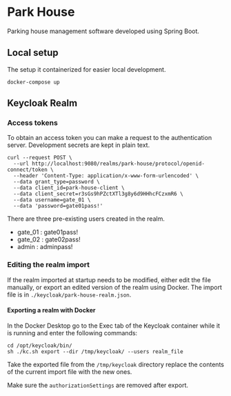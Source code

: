 # Park House
Parking house management software developed using Spring Boot.

## Local setup
The setup it containerized for easier local development.

```shell
docker-compose up
```

## Keycloak Realm

### Access tokens
To obtain an access token you can make a request to the authentication server. Development secrets are kept in plain text.
```shell
curl --request POST \
  --url http://localhost:9080/realms/park-house/protocol/openid-connect/token \
  --header 'Content-Type: application/x-www-form-urlencoded' \
  --data grant_type=password \
  --data client_id=park-house-client \
  --data client_secret=r3sGs9hPZctXTl3g8y6d9HHhcFCzxmR6 \
  --data username=gate_01 \
  --data 'password=gate01pass!'
```

There are three pre-existing users created in the realm.

- gate_01 : gate01pass!
- gate_02 : gate02pass!
- admin : adminpass!

### Editing the realm import
If the realm imported at startup needs to be modified, either edit the file manually,
or export an edited version of the realm using Docker. The import file is in `./keycloak/park-house-realm.json`.

#### Exporting a realm with Docker
In the Docker Desktop go to the Exec tab of the Keycloak container while it is running
and enter the following commands:
```shell
cd /opt/keycloak/bin/
sh ./kc.sh export --dir /tmp/keycloak/ --users realm_file
```

Take the exported file from the `/tmp/keycloak` directory replace the contents of the current import file with the new ones.

Make sure the `authorizationSettings` are removed after export.